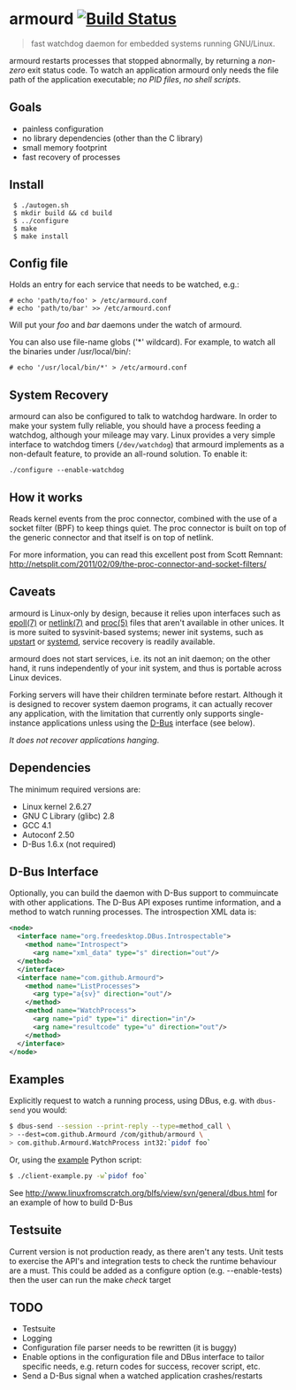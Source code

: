 # armourd [![Build Status](https://travis-ci.org/moleike/armourd.svg?branch=master)](https://travis-ci.org/moleike/armourd)

> fast watchdog daemon for embedded systems running GNU/Linux.

armourd restarts processes that stopped abnormally, by returning a *non-zero* 
exit status code. To watch an application armourd only needs the file 
path of the application executable; *no PID files*, *no shell scripts*.

Goals
-----

* painless configuration
* no library dependencies (other than the C library)
* small memory footprint
* fast recovery of processes

Install
-------
```
 $ ./autogen.sh
 $ mkdir build && cd build
 $ ../configure
 $ make
 $ make install
```

Config file
-----------

Holds an entry for each service that needs to be watched, e.g.:

```
# echo 'path/to/foo' > /etc/armourd.conf
# echo 'path/to/bar' >> /etc/armourd.conf
```

Will put your _foo_ and _bar_ daemons under the watch of armourd.

You can also use file-name globs ('*' wildcard). For example, to watch all the
binaries under /usr/local/bin/:

```
# echo '/usr/local/bin/*' > /etc/armourd.conf
```

System Recovery
---------------

armourd can also be configured to talk to watchdog hardware.  In order to 
make your system fully reliable, you should have a process feeding a watchdog, 
although your mileage may vary.  Linux provides a very simple interface to watchdog timers
(`/dev/watchdog`) that armourd implements as a non-default feature, to
provide an all-round solution. To enable it:
```
./configure --enable-watchdog
```

How it works
------------

Reads kernel events from the proc connector, combined with the use of a socket filter (BPF) to keep things quiet. The proc connector is built on top of the generic connector and that itself is on top of netlink.

For more information, you can read this excellent post from Scott Remnant: http://netsplit.com/2011/02/09/the-proc-connector-and-socket-filters/

Caveats
-------

armourd is Linux-only by design, because it relies upon interfaces such as
[epoll(7)](http://man7.org/linux/man-pages/man7/epoll.7.html) or [netlink(7)](http://man7.org/linux/man-pages/man7/netlink.7.html) 
and [proc(5)](http://man7.org/linux/man-pages/man5/proc.5.html) 
files that aren't available in other unices.
It is more suited to sysvinit-based systems; newer init systems, such as
[upstart](http://upstart.ubuntu.com/) or [systemd](http://www.freedesktop.org/wiki/Software/systemd/), 
service recovery is readily available.

armourd does not start services, i.e. its not an init daemon; on the other hand, 
it runs independently of your init system, and thus is portable across Linux devices.

Forking servers will have their children terminate before restart. Although it is 
designed to recover system daemon programs, it can actually recover any application, 
with the limitation that currently only supports single-instance applications 
unless using the [D-Bus](http://dbus.freedesktop.org/) interface (see below).

*It does not recover applications hanging*. 

Dependencies
------------

The minimum required versions are:

* Linux kernel 2.6.27
* GNU C Library (glibc) 2.8
* GCC 4.1
* Autoconf 2.50
* D-Bus 1.6.x (not required)

D-Bus Interface
---------------

Optionally, you can build the daemon with D-Bus support to commuincate with other 
applications. The D-Bus API exposes runtime information, and a method to watch 
running processes. The introspection XML data is:

```xml
<node>
  <interface name="org.freedesktop.DBus.Introspectable">
    <method name="Introspect">
      <arg name="xml_data" type="s" direction="out"/>
  </method>
  </interface>
  <interface name="com.github.Armourd">
    <method name="ListProcesses">
      <arg type="a{sv}" direction="out"/>
    </method>
    <method name="WatchProcess">
      <arg name="pid" type="i" direction="in"/>
      <arg name="resultcode" type="u" direction="out"/>
    </method>
  </interface>
</node>
```

Examples
--------

Explicitly request to watch a running process, using
DBus, e.g. with `dbus-send` you would:

```sh
$ dbus-send --session --print-reply --type=method_call \
> --dest=com.github.Armourd /com/github/armourd \
> com.github.Armourd.WatchProcess int32:`pidof foo`
```
Or, using the [example](src/dbus/client-example.py) Python script:

```sh
$ ./client-example.py -w`pidof foo`
```


See http://www.linuxfromscratch.org/blfs/view/svn/general/dbus.html for an example of how to build D-Bus

Testsuite
---------

Current version is not production ready, as there aren't any tests.  Unit tests
to exercise the API's and integration tests to check the runtime behaviour are
a must.  This could be added as a configure option (e.g. --enable-tests) then
the user can run the make *check* target

TODO
----

* Testsuite
* Logging
* Configuration file parser needs to be rewritten (it is buggy)
* Enable options in the configuration file and DBus interface to tailor
  specific needs, e.g. return codes for success, recover script, etc.
* Send a D-Bus signal when a watched application crashes/restarts
